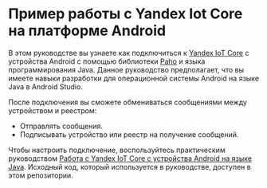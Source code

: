 # Пример работы с Yandex Iot Core на платформе Android

В этом руководстве вы узнаете как подключиться к [Yandex IoT Core](https://yandex.cloud/ru/docs/tutorials/iot/) с устройства Android с помощью библиотеки [Paho](https://www.eclipse.org/paho/) и языка программирования Java. Данное руководство предполагает, что вы имеете навыки разработки для операционной системы Android на языке Java в Android Studio.

После подключения вы сможете обмениваться сообщениями между устройством и реестром:
* Отправлять сообщения.
* Подписывать устройство или реестр на получение сообщений.

Чтобы настроить подключение, воспользуйтесь практическим руководством [Работа с Yandex IoT Core с устройства Android на языке Java](https://yandex.cloud/ru/docs/tutorials/iot/android-java). Исходный код, который используется в руководстве, доступен в этом репозитории.
